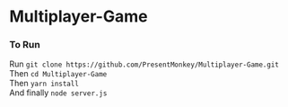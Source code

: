 # Multiplayer-Game

### To Run
Run `git clone https://github.com/PresentMonkey/Multiplayer-Game.git`  
Then `cd Multiplayer-Game`  
Then `yarn install`  
And finally `node server.js`  
